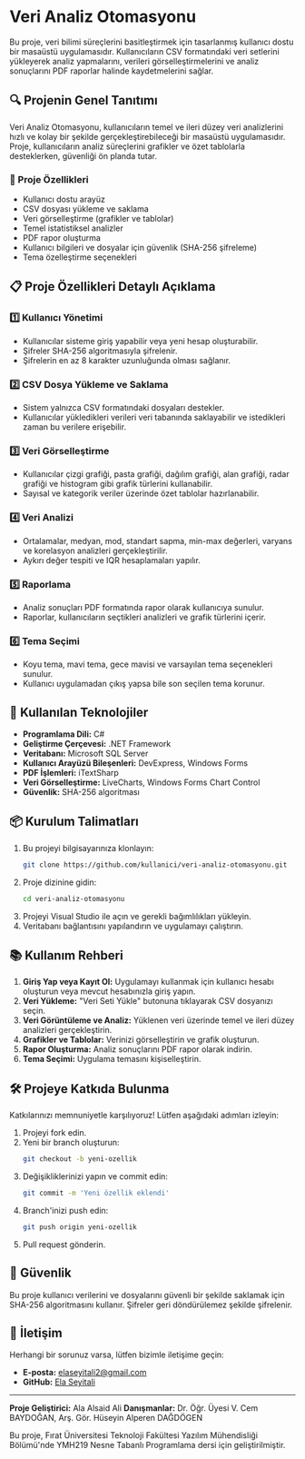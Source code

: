 # Veri Analiz Otomasyonu

Bu proje, veri bilimi süreçlerini basitleştirmek için tasarlanmış kullanıcı dostu bir masaüstü uygulamasıdır. Kullanıcıların CSV formatındaki veri setlerini yükleyerek analiz yapmalarını, verileri görselleştirmelerini ve analiz sonuçlarını PDF raporlar halinde kaydetmelerini sağlar.

## 🔍 Projenin Genel Tanıtımı
Veri Analiz Otomasyonu, kullanıcıların temel ve ileri düzey veri analizlerini hızlı ve kolay bir şekilde gerçekleştirebileceği bir masaüstü uygulamasıdır. Proje, kullanıcıların analiz süreçlerini grafikler ve özet tablolarla desteklerken, güvenliği ön planda tutar.

### 🎯 Proje Özellikleri
- Kullanıcı dostu arayüz
- CSV dosyası yükleme ve saklama
- Veri görselleştirme (grafikler ve tablolar)
- Temel istatistiksel analizler
- PDF rapor oluşturma
- Kullanıcı bilgileri ve dosyalar için güvenlik (SHA-256 şifreleme)
- Tema özelleştirme seçenekleri

## 📋 Proje Özellikleri Detaylı Açıklama

### 1️⃣ Kullanıcı Yönetimi
- Kullanıcılar sisteme giriş yapabilir veya yeni hesap oluşturabilir.
- Şifreler SHA-256 algoritmasıyla şifrelenir.
- Şifrelerin en az 8 karakter uzunluğunda olması sağlanır.

### 2️⃣ CSV Dosya Yükleme ve Saklama
- Sistem yalnızca CSV formatındaki dosyaları destekler.
- Kullanıcılar yükledikleri verileri veri tabanında saklayabilir ve istedikleri zaman bu verilere erişebilir.

### 3️⃣ Veri Görselleştirme
- Kullanıcılar çizgi grafiği, pasta grafiği, dağılım grafiği, alan grafiği, radar grafiği ve histogram gibi grafik türlerini kullanabilir.
- Sayısal ve kategorik veriler üzerinde özet tablolar hazırlanabilir.

### 4️⃣ Veri Analizi
- Ortalamalar, medyan, mod, standart sapma, min-max değerleri, varyans ve korelasyon analizleri gerçekleştirilir.
- Aykırı değer tespiti ve IQR hesaplamaları yapılır.

### 5️⃣ Raporlama
- Analiz sonuçları PDF formatında rapor olarak kullanıcıya sunulur.
- Raporlar, kullanıcıların seçtikleri analizleri ve grafik türlerini içerir.

### 6️⃣ Tema Seçimi
- Koyu tema, mavi tema, gece mavisi ve varsayılan tema seçenekleri sunulur.
- Kullanıcı uygulamadan çıkış yapsa bile son seçilen tema korunur.

## 🚀 Kullanılan Teknolojiler
- **Programlama Dili:** C#
- **Geliştirme Çerçevesi:** .NET Framework
- **Veritabanı:** Microsoft SQL Server
- **Kullanıcı Arayüzü Bileşenleri:** DevExpress, Windows Forms
- **PDF İşlemleri:** iTextSharp
- **Veri Görselleştirme:** LiveCharts, Windows Forms Chart Control
- **Güvenlik:** SHA-256 algoritması

## 📦 Kurulum Talimatları
1. Bu projeyi bilgisayarınıza klonlayın:
   ```bash
   git clone https://github.com/kullanici/veri-analiz-otomasyonu.git
   ```
2. Proje dizinine gidin:
   ```bash
   cd veri-analiz-otomasyonu
   ```
3. Projeyi Visual Studio ile açın ve gerekli bağımlılıkları yükleyin.
4. Veritabanı bağlantısını yapılandırın ve uygulamayı çalıştırın.

## 📚 Kullanım Rehberi
1. **Giriş Yap veya Kayıt Ol:** Uygulamayı kullanmak için kullanıcı hesabı oluşturun veya mevcut hesabınızla giriş yapın.
2. **Veri Yükleme:** "Veri Seti Yükle" butonuna tıklayarak CSV dosyanızı seçin.
3. **Veri Görüntüleme ve Analiz:** Yüklenen veri üzerinde temel ve ileri düzey analizleri gerçekleştirin.
4. **Grafikler ve Tablolar:** Verinizi görselleştirin ve grafik oluşturun.
5. **Rapor Oluşturma:** Analiz sonuçlarını PDF rapor olarak indirin.
6. **Tema Seçimi:** Uygulama temasını kişiselleştirin.


## 🛠️ Projeye Katkıda Bulunma
Katkılarınızı memnuniyetle karşılıyoruz! Lütfen aşağıdaki adımları izleyin:
1. Projeyi fork edin.
2. Yeni bir branch oluşturun:
   ```bash
   git checkout -b yeni-ozellik
   ```
3. Değişikliklerinizi yapın ve commit edin:
   ```bash
   git commit -m 'Yeni özellik eklendi'
   ```
4. Branch'inizi push edin:
   ```bash
   git push origin yeni-ozellik
   ```
5. Pull request gönderin.

## 🔐 Güvenlik
Bu proje kullanıcı verilerini ve dosyalarını güvenli bir şekilde saklamak için SHA-256 algoritmasını kullanır. Şifreler geri döndürülemez şekilde şifrelenir.

## 📧 İletişim
Herhangi bir sorunuz varsa, lütfen bizimle iletişime geçin:
- **E-posta:** elaseyitali2@gmail.com
- **GitHub:** [Ela Seyitali]([https://github.com/kullanici](https://github.com/ela-seyitali))

---
**Proje Geliştirici:** Ala Alsaid Ali
**Danışmanlar:** Dr. Öğr. Üyesi V. Cem BAYDOĞAN, Arş. Gör. Hüseyin Alperen DAĞDÖGEN

Bu proje, Fırat Üniversitesi Teknoloji Fakültesi Yazılım Mühendisliği Bölümü'nde YMH219 Nesne Tabanlı Programlama dersi için geliştirilmiştir.


